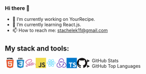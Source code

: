 ### Hi there 👋

- 🔭 I’m currently working on YourRecipe.
- 🌱 I’m currently learning React.js.
- 📫 How to reach me: stachelek11@gmail.com

## My stack and tools:
<img align="left" alt="HTML5" width="32px" src="https://raw.githubusercontent.com/github/explore/80688e429a7d4ef2fca1e82350fe8e3517d3494d/topics/html/html.png" />
<img align="left" alt="CSS3" width="32px" src="https://raw.githubusercontent.com/github/explore/80688e429a7d4ef2fca1e82350fe8e3517d3494d/topics/css/css.png" />
<img align="left" alt="Sass" width="32px" src="https://raw.githubusercontent.com/github/explore/80688e429a7d4ef2fca1e82350fe8e3517d3494d/topics/sass/sass.png" />
<img align="left" alt="JavaScript" width="32px" src="https://raw.githubusercontent.com/github/explore/80688e429a7d4ef2fca1e82350fe8e3517d3494d/topics/javascript/javascript.png" />
<img align="left" alt="React" width="32px" src="https://raw.githubusercontent.com/github/explore/80688e429a7d4ef2fca1e82350fe8e3517d3494d/topics/react/react.png" />
<img align="left" alt="React" width="32px" src="https://raw.githubusercontent.com/github/explore/80688e429a7d4ef2fca1e82350fe8e3517d3494d/topics/redux/redux.png" />
<img align="left" alt="JavaScript" width="32px" src="https://raw.githubusercontent.com/github/explore/80688e429a7d4ef2fca1e82350fe8e3517d3494d/topics/typescript/typescript.png" />
<img align="left" alt="GitHub" width="32px" src="https://raw.githubusercontent.com/github/explore/78df643247d429f6cc873026c0622819ad797942/topics/github/github.png" />

<details>
  <summary>
    GitHub Stats
  </summary>
  <a href="https://github.com/stachelek11/github-readme-stats">
    <img src="https://github-readme-stats.vercel.app/api?username=stachelek11&count_private=true&include_all_commits=true" alt="Stachelek GitHub Stats"/>
  </a>
</details>
<details>
  <summary>
    GitHub Top Languages
  </summary>
  <a href="https://github.com/stachelek11/github-readme-stats">
    <img src="https://github-readme-stats.vercel.app/api/top-langs/?username=stachelek11&layout=compact" alt="stachelek11 GitHub Top Languages"/>
  </a>
</details>


<!--
**stachelek11/stachelek11** is a ✨ _special_ ✨ repository because its `README.md` (this file) appears on your GitHub profile.

Here are some ideas to get you started:

- 👯 I’m looking to collaborate on ...
- 🤔 I’m looking for help with ...
- 💬 Ask me about ...

- 😄 Pronouns: ...
- ⚡ Fun fact: ...
-->
